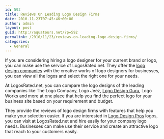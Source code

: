 ```yaml
---
id: 592
title: Reviews On Leading Logo Design Firms
date: 2010-11-23T07:45:46+00:00
author: admin
layout: post
guid: http://aquatours.net/?p=592
permalink: /2010/11/23/reviews-on-leading-logo-design-firms/
categories:
  - General
---
```

If you are considering hiring a logo designer for your current brand or logo, you can make use the service of LogosRated.net. They offer the [logo design companies](http://logosrated.net) with the creative works of logo designers for businesses, you can view all the logos and select the right one for your needs.

At LogosRated.net, you can compare the logo designs of the leading companies like The Logo Company, Logo Jeez, [Logo Design Guru](http://logosrated.net/logo-design/logo-design-guru/), Logo Works and more at one place that help you find the perfect logo for your business site based on your requirement and budget.

They provide the reviews of logo design firms with features that help you make your selection easier. If you are interested in [Logo Design Pros](http://logosrated.net/logo-design/logo-design-pros/) logos, you can visit at LogosRated.net and hire easily for your company logo needs. Businesses can make use their service and create an attractive logo that reach to your customers easily.